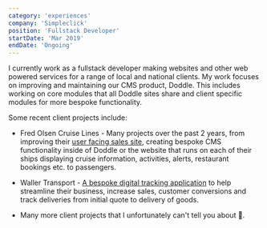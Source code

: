 ```yaml
---
category: 'experiences'
company: 'Simpleclick'
position: 'Fullstack Developer'
startDate: 'Mar 2019'
endDate: 'Ongoing'
---
```


I currently work as a fullstack developer making websites and other web powered services for a range of local and national clients. My work focuses on improving and maintaining our CMS product, Doddle. This includes working on core modules that all Doddle sites share and client specific modules for more bespoke functionality. 

Some recent client projects include:

- Fred Olsen Cruise Lines - Many projects over the past 2 years, from improving their <a class="animated-link" href="https://www.fredolsencruises.com/">user facing sales site</a>, creating bespoke CMS functionality inside of Doddle or the website that runs on each of their ships displaying cruise information, activities, alerts, restaurant bookings etc. to passengers.

- Waller Transport - <a class="animated-link" href="https://uktechnews.co.uk/2021/02/02/waller-transport-services-launches-new-transport-operating-system-designed-by-simpleclick/">A bespoke digital tracking application</a> to help streamline their business, increase sales, customer conversions and track deliveries from initial quote to delivery of goods.

- Many more client projects that I unfortunately can't tell you about 🤫.
